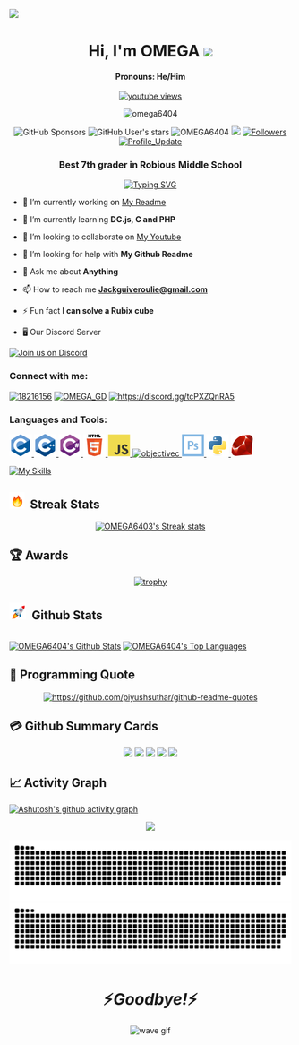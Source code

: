 ![](https://hit.yhype.me/github/profile?user_id=98067930)

 <h1 align="center">
  Hi, I'm OMEGA
 
<img src="https://media.giphy.com/media/hvRJCLFzcasrR4ia7z/giphy.gif" width="28">
 
 <h4 align="center"> Pronouns: He/Him </h4>
	
<dt>
            <p align="center">
        <a href="https://www.youtube.com/@OMEGA_GD?sub_confirmation=1">
  <img alt="youtube views" title="YouTube Views" alt="youtube views" src="https://img.shields.io/youtube/channel/views/UC7gbySU8XeK1JY8zZOvRJRQ?style=social"/></a> 
        </dt>
 
 <p align="center"> <img src="https://img.shields.io/badge/Discord-OMəGA_%236400-red/?logo=discord&color=7289DA" alt="omega6404" /> </p>
	
<p align="center">
    <img alt="GitHub Sponsors" src="https://img.shields.io/github/sponsors/OMEGA6404?label=Sponsors&logo=githubsponsors">
    <img alt="GitHub User's stars" src="https://img.shields.io/github/stars/OMEGA6404?color=yellow&label=User%20Stars&logo=github&logoColor=yellow">
    <img src="https://komarev.com/ghpvc/?username=OMEGA6404" alt="OMEGA6404"/>       
    <!--<a href="https://github.com/OMEGA6404?tab=repositories" target="_blank"><img src="https://badges.pufler.dev/repos/OMEGA6404" alt="Repos"/></a>--> 
    <!--<img src="https://badges.pufler.dev/years/OMEGA6404" alt="Active_Years"/>-->  
    <!--<a href="https://github.com/OMEGA6404/OMEGA6404" target="_blank"><img src="https://badges.pufler.dev/commits/monthly/OMEGA6404" alt="commits"/>--> 
    <a href="https://github.com/OMEGA6404/OMEGA6404/pulse" alt="Activity"><img src="https://img.shields.io/github/commit-activity/m/OMEGA6404/OMEGA6404" /></a>
    <a href="https://github.com/OMEGA6404?tab=followers"><img alt="Followers" src="https://img.shields.io/github/followers/OMEGA6404?color=4C1&logo=github"></a>
    <a href="https://github.com/OMEGA6404/OMEGA6404" target="_blank"><img alt="Profile_Update" src="https://img.shields.io/github/last-commit/OMEGA6404/OMEGA6404?label=Profile%20update&style=fflat-square"></a>
    <!--<a href="https://github.com/OMEGA6404" target="_blank"><img alt="OMEGA6404" src="https://badges.pufler.dev/visits/OMEGA6404/OMEGA6404?logo=GitHub&label=visits&color=success&logoColor=white&style=flat-square"/></a>-->
    <!--<img src="https://badges.pufler.dev/gists/OMEGA6404" alt="OMEGA6404"/>-->
    <!--<img src="https://readme-jokes.vercel.app/api" alt="OMEGA6404"/>-->
</p> 

  <h3 align="center">Best 7th grader in Robious Middle School</h3>
	
  <p align="center">
<a href="https://git.io/typing-svg"><img src="https://readme-typing-svg.herokuapp.com?font=Fira+Code&pause=1000&color=00F700&center=true&vCenter=true&width=500&lines=Hi+%F0%9F%91%8B%2C+im+OMEGA!;I+mainly+use+C%2B%2B%2C++Javascript+and+HTML.+%F0%9F%96%A5;I+am+completely+self-taught.+%F0%9F%93%9A;I+have+two+years+of+coding+experience.+%E2%8F%B0;Please+follow+me+if+you+enjoy+my+work.+%F0%9F%99%8F;Thanks+for+visiting+my+profile!+%F0%9F%99%8C;Bambi+stop+stealing+my+profile!+%F0%9F%98%A0" alt="Typing SVG" /></a>
	  
- 🔭 I’m currently working on [My Readme](https://github.com/OMEGA6404/OMEGA6404)

- 🌱 I’m currently learning **DC.js, C and PHP**

- 👯 I’m looking to collaborate on [My Youtube](https://www.youtube.com/@OMEGA_GD)

- 🤝 I’m looking for help with **My Github Readme**

- 💬 Ask me about **Anything**

- 📫 How to reach me **Jackguiveroulie@gmail.com**

- ⚡ Fun fact **I can solve a Rubix cube**
	  
- 🖥️ Our Discord Server 

[![Join us on Discord](https://invidget.switchblade.xyz/xC9q4Fj2cR)](https://discord.gg/xC9q4Fj2cR) 
	
<h3 align="left">Connect with me:</h3>
<p align="left">
<a href="https://stackoverflow.com/users/18216156" target="blank"><img align="center" src="https://raw.githubusercontent.com/rahuldkjain/github-profile-readme-generator/master/src/images/icons/Social/stack-overflow.svg" alt="18216156" height="30" width="40" /></a>
<a href="https://www.youtube.com/omega_gd" target="blank"><img align="center" src="https://raw.githubusercontent.com/rahuldkjain/github-profile-readme-generator/master/src/images/icons/Social/youtube.svg" alt="OMEGA_GD" height="30" width="40" /></a>
<a href="https://discord.gg/https://discord.gg/tcPXZQnRA5" target="blank"><img align="center" src="https://raw.githubusercontent.com/rahuldkjain/github-profile-readme-generator/master/src/images/icons/Social/discord.svg" alt="https://discord.gg/tcPXZQnRA5" height="30" width="40" /></a>
</p>

<h3 align="left">Languages and Tools:</h3>
<p align="left"> <a href="https://www.cprogramming.com/" target="_blank" rel="noreferrer"> <img src="https://raw.githubusercontent.com/devicons/devicon/master/icons/c/c-original.svg" alt="c" width="40" height="40"/> </a> <a href="https://www.w3schools.com/cpp/" target="_blank" rel="noreferrer"> <img src="https://raw.githubusercontent.com/devicons/devicon/master/icons/cplusplus/cplusplus-original.svg" alt="cplusplus" width="40" height="40"/> </a> <a href="https://www.w3schools.com/cs/" target="_blank" rel="noreferrer"> <img src="https://raw.githubusercontent.com/devicons/devicon/master/icons/csharp/csharp-original.svg" alt="csharp" width="40" height="40"/> </a> <a href="https://www.w3.org/html/" target="_blank" rel="noreferrer"> <img src="https://raw.githubusercontent.com/devicons/devicon/master/icons/html5/html5-original-wordmark.svg" alt="html5" width="40" height="40"/> </a> <a href="https://developer.mozilla.org/en-US/docs/Web/JavaScript" target="_blank" rel="noreferrer"> <img src="https://raw.githubusercontent.com/devicons/devicon/master/icons/javascript/javascript-original.svg" alt="javascript" width="40" height="40"/> </a> <a href="https://developer.apple.com/library/archive/documentation/Cocoa/Conceptual/ProgrammingWithObjectiveC/Introduction/Introduction.html" target="_blank" rel="noreferrer"> <img src="https://www.vectorlogo.zone/logos/apple_objectivec/apple_objectivec-icon.svg" alt="objectivec" width="40" height="40"/> </a> <a href="https://www.photoshop.com/en" target="_blank" rel="noreferrer"> <img src="https://raw.githubusercontent.com/devicons/devicon/master/icons/photoshop/photoshop-line.svg" alt="photoshop" width="40" height="40"/> </a> <a href="https://www.python.org" target="_blank" rel="noreferrer"> <img src="https://raw.githubusercontent.com/devicons/devicon/master/icons/python/python-original.svg" alt="python" width="40" height="40"/> </a> <a href="https://www.ruby-lang.org/en/" target="_blank" rel="noreferrer"> <img src="https://raw.githubusercontent.com/devicons/devicon/master/icons/ruby/ruby-original.svg" alt="ruby" width="40" height="40"/> </a> </p
	
[![My Skills](https://skillicons.dev/icons?i=c,cs,cpp,css,discord,github,html,java,js,md,ps,py,vercel,visualstudio,stackoverflow,svg)](https://skillicons.dev)

## <img src="assets/img/fireflame.gif"  width="27" height="30"> &nbsp;Streak Stats

  <p align="Middle">
  <a href="https://git.io/streak-stats"><img alt="OMEGA6403's Streak stats" src="https://github-readme-streak-stats.herokuapp.com?user=OMEGA6404&theme=github-dark-blue&hide_border=true"/></a>
	
  ## 🏆 Awards
<div align="center">
	
 [![trophy](https://github-profile-trophy.vercel.app/?username=OMEGA6404&theme=darkhub&no-frame=true&row=1&margin-w=25)](https://github.com/ryo-ma/github-profile-trophy)
	</div>
      
## <img src="assets/img/rocket-joypixels.gif" display="block"  width="30" height="30"> &nbsp;Github Stats
     
  <br/>
    <a href="https://github.com/anuraghazra/github-readme-stats"><img alt="OMEGA6404's Github Stats" src="https://github-readme-stats-git-masterrstaa-rickstaa.vercel.app/api?username=OMEGA6404&layout=compact&show_icons=true&include_all_commits=true&count_private=true&hide_border=true&theme=github_dark" height="192px" width="450px"/></a>
  <a href="https://github.com/anuraghazra/github-readme-stats"><img alt="OMEGA6404's Top Languages" src="https://github-readme-stats-xi-dusky.vercel.app/api/top-langs/?username=OMEGA6404&langs_count=12&layout=compact&theme=github_dark&hide_border=true" height="192px" width="390px"/></a>
  <br/>

## 📜 Programming Quote

<div align="center">
	
<a href="https://github.com/piyushsuthar/github-readme-quotes" target="blank"><img align="center" src="https://quotes-github-readme.vercel.app/api?type=horizontal&theme=dark" alt="https://github.com/piyushsuthar/github-readme-quotes" height="175" /></a>
</p>
	</div>

## 💳 Github Summary Cards
   
<div align="center">
	
[![](https://raw.githubusercontent.com/OMEGA6404/Summary_Cards/master/profile-summary-card-output/github_dark/0-profile-details.svg)](https://github.com/vn7n24fzkq/github-profile-summary-cards)
[![](https://raw.githubusercontent.com/OMEGA6404/Summary_Cards/master/profile-summary-card-output/github_dark/1-repos-per-language.svg)](https://github.com/vn7n24fzkq/github-profile-summary-cards) [![](https://raw.githubusercontent.com/OMEGA6404/Summary_Cards/master/profile-summary-card-output/github_dark/2-most-commit-language.svg)](https://github.com/vn7n24fzkq/github-profile-summary-cards)
[![](https://raw.githubusercontent.com/OMEGA6404/Summary_Cards/master/profile-summary-card-output/github_dark/3-stats.svg)](https://github.com/vn7n24fzkq/github-profile-summary-cards) [![](https://raw.githubusercontent.com/OMEGA6404/Summary_Cards/master/profile-summary-card-output/github_dark/4-productive-time.svg)](https://github.com/vn7n24fzkq/github-profile-summary-cards)
	
</div>
	
   ## 📈 Activity Graph
[![Ashutosh's github activity graph](https://github-readme-activity-graph.cyclic.app/graph?username=OMEGA6404&theme=github-dark&hide_border=true)](https://github.com/ashutosh00710/github-readme-activity-graph)
	
<!--🐍💬SNAKETITLE / 🌐WEBSITE: https://textanim.com/ -->
<p align="center">
<img src="https://i.imgur.com/x1KbuCq.gif" width="50%">
<!--🐍📈SNAKEGRAPH / 🌐WEBSITE: https://github.com/Platane/snk -->	
	
![github contribution grid snake animation](https://raw.githubusercontent.com/platane/platane/output/github-contribution-grid-snake-dark.svg#gh-dark-mode-only)![github contribution grid snake animation](https://raw.githubusercontent.com/platane/platane/output/github-contribution-grid-snake.svg#gh-light-mode-only)
	</p>

<h1 align='center'>⚡️<i>Goodbye!</i>⚡️</h1>

<p align="center">
        <img src="https://raw.githubusercontent.com/OMEGA6404/OMEGA6404/assets/img/Wave.svg" alt="wave gif" />
</p>

<!--
**OMEGA6404/OMEGA6404** is a ✨ _special_ ✨ repository because its `README.md` (this file) appears on your GitHub profile.

Here are some ideas to get you started:

- 🔭 I’m currently working on ...
- 🌱 I’m currently learning ...
- 👯 I’m looking to collaborate on ...
- 🤔 I’m looking for help with ...
- 💬 Ask me about ...
- 📫 How to reach me: ...
- 😄 Pronouns: ...
- ⚡ Fun fact: ...
-->
